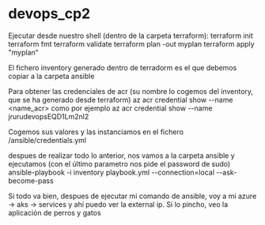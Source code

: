 # devops_cp2

Ejecutar desde nuestro shell (dentro de la carpeta terraform):
terraform init
terraform fmt 
terraform validate
terraform plan -out myplan
terraform apply "myplan"

El fichero inventory generado dentro de terradorm es el que debemos copiar a la carpeta ansible

Para obtener las credenciales de acr (su nombre lo cogemos del inventory, que se ha generado desde terraform)
az acr credential show --name <name_acr>
como por ejemplo
    az acr credential show --name jrurudevopsEQD1Lm2nl2

Cogemos sus valores y las instanciamos en el fichero /ansible/credentials.yml
       

despues de realizar  todo lo anterior, nos vamos a la carpeta ansible y ejecutamos
(con el último parametro nos pide el password de sudo)
ansible-playbook -i inventory playbook.yml --connection=local --ask-become-pass

Si todo va bien, despues de ejecutar mi comando de ansible, voy a mi azure -> aks -> services y ahí puedo ver la external ip. Si lo pincho, veo la aplicación de perros y gatos